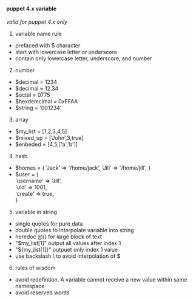 #### puppet 4.x variable

*valid for puppet 4.x only*

1. variable name rule 
  * prefaced with $ character
  * start with lowercase letter or underscore
  * contain only lowercase letter, underscore, and number

2. number 
  * $decimal	= 1234
  * $decimal	= 12.34
  * $octal	= 0775
  * $hexdemcimal	= 0xFFAA
  * $string	= '001234'

3. array
  * $my_list	= [1,2,3,4,5]
  * $mixed_up	= ['John',3,true]
  * $enbeded 	= [4,5,['a','b']]

4. hash
  * $homes	= { 'Jack' => '/home/jack', 'Jill' => '/home/jill', }
  * $user		= {  
    'username'	=> 'Jill',  
    'uid'	=> 1001,  
    'create'	=> true,  
    } 

5. variable in string
  * single quotes for pure data
  * double quotes to interpolate variable into string
  * heredoc @() for large block of text
  * "$my_list[1]" output all values after index 1
  * "${my_list[1]}" outpuet only index 1 value
  * use backslash \ to avoid interpolation of $

6. rules of wisdom
  * avoid redefintion. A variable cannot receive a new value within same namespace
  * avoid reserved words
